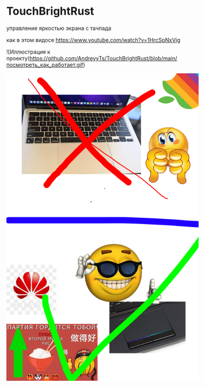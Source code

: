 # TouchBrightRust
управление яркостью экрана с тачпада 

как в этом видосе https://www.youtube.com/watch?v=1HrcSpNxVig

![Иллюстрация к проекту(https://github.com/AndreyyTs/TouchBrightRust/blob/main/посмотреть_как_работает.gif)



![Иллюстрация к проекту](https://github.com/AndreyyTs/TouchBrightRust/blob/main/2023_10_21_0xg_Kleki.png)
